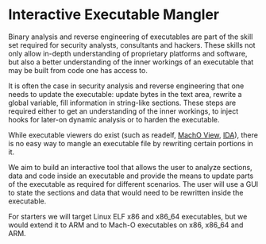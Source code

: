 # Interactive Executable Mangler

Binary analysis and reverse engineering of executables are part of the skill set required for security analysts, consultants and hackers. These skills not only allow in-depth understanding of proprietary platforms and software, but also a better understanding of the inner workings of an executable that may be built from code one has access to.

It is often the case in security analysis and reverse engineering that one needs to update the executable: update bytes in the text area, rewrite a global variable, fill information in string-like sections. These steps are required either to get an understanding of the inner workings, to inject hooks for later-on dynamic analysis or to harden the executable.

While executable viewers do exist (such as readelf, [MachO View][1], [IDA][2]), there is no easy way to mangle an executable file by rewriting certain portions in it.

We aim to build an interactive tool that allows the user to analyze sections, data and code inside an executable and provide the means to update parts of the executable as required for different scenarios. The user will use a GUI to state the sections and data that would need to be rewritten inside the executable.

For starters we will target Linux ELF x86 and x86\_64 executables, but we would extend it to ARM and to Mach-O executables on x86, x86\_64 and ARM.

[1]: http://sourceforge.net/projects/machoview/
[2]: https://www.hex-rays.com/products/ida/
